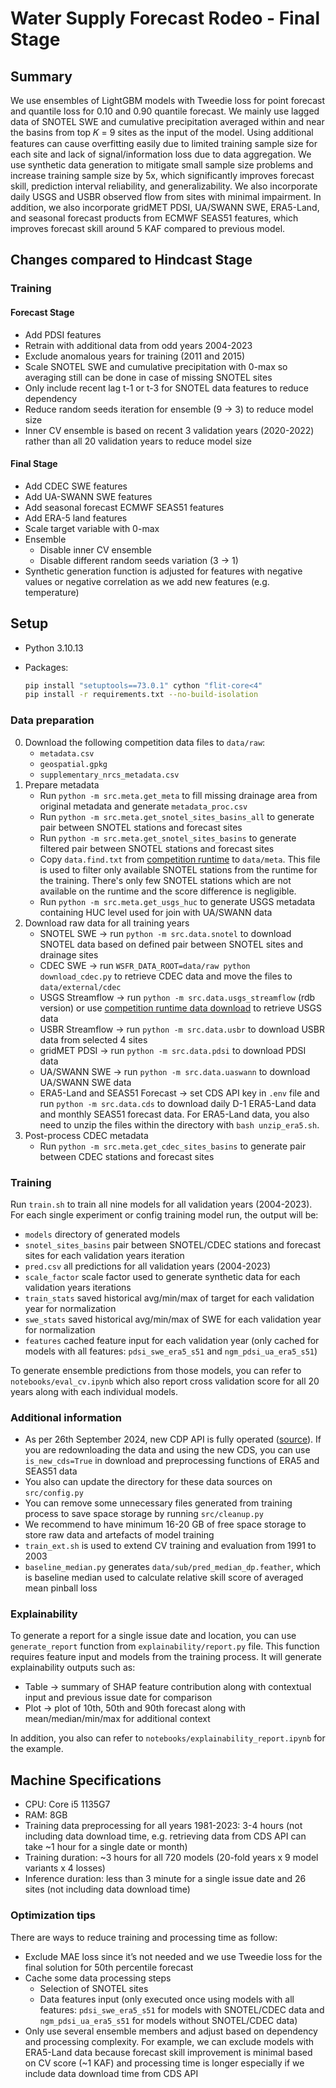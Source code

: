 # Water Supply Forecast Rodeo - Final Stage

## Summary

We use ensembles of LightGBM models with Tweedie loss for point forecast and quantile loss for 0.10 and 0.90 quantile forecast. We mainly use lagged data of SNOTEL SWE and cumulative precipitation averaged within and near the basins from top 𝐾 = 9 sites as the input of the model. Using additional features can cause overfitting easily due to limited training sample size for each site and lack of signal/information loss due to data aggregation. We use synthetic data generation to mitigate small sample size problems and increase training sample size by 5x, which significantly improves forecast skill, prediction interval reliability, and generalizability. We also incorporate daily USGS and USBR observed flow from sites with minimal impairment. In addition, we also incorporate gridMET PDSI, UA/SWANN SWE, ERA5-Land, and seasonal forecast products from ECMWF SEAS51 features, which improves forecast skill around 5 KAF compared to previous model.

## Changes compared to Hindcast Stage

### Training

#### Forecast Stage

* Add PDSI features
* Retrain with additional data from odd years 2004-2023
* Exclude anomalous years for training (2011 and 2015)
* Scale SNOTEL SWE and cumulative precipitation with 0-max so averaging still can be done in case of missing SNOTEL sites
* Only include recent lag t-1 or t-3 for SNOTEL data features to reduce dependency
* Reduce random seeds iteration for ensemble (9 → 3) to reduce model size
* Inner CV ensemble is based on recent 3 validation years (2020-2022) rather than all 20 validation years to reduce model size

#### Final Stage

* Add CDEC SWE features
* Add UA-SWANN SWE features
* Add seasonal forecast ECMWF SEAS51 features
* Add ERA-5 land features
* Scale target variable with 0-max
* Ensemble
    * Disable inner CV ensemble
    * Disable different random seeds variation (3 → 1)
* Synthetic generation function is adjusted for features with negative values or negative correlation as we add new features (e.g. temperature)

## Setup

* Python 3.10.13
* Packages:

    ```bash
    pip install "setuptools==73.0.1" cython "flit-core<4"
    pip install -r requirements.txt --no-build-isolation
    ```

### Data preparation
0. Download the following competition data files to `data/raw`:
    * `metadata.csv`
    * `geospatial.gpkg`
    * `supplementary_nrcs_metadata.csv`
1. Prepare metadata
    * Run `python -m src.meta.get_meta` to fill missing drainage area from original metadata and generate `metadata_proc.csv`
    * Run `python -m src.meta.get_snotel_sites_basins_all` to generate pair between SNOTEL stations and forecast sites
    * Run `python -m src.meta.get_snotel_sites_basins` to generate filtered pair between SNOTEL stations and forecast sites
    * Copy `data.find.txt` from [competition runtime](https://github.com/drivendataorg/water-supply-forecast-rodeo-runtime/blob/main/data.find.txt) to `data/meta`. This file is used to filter only available SNOTEL stations from the runtime for the training. There's only few SNOTEL stations which are not available on the runtime and the score difference is negligible.
    * Run `python -m src.meta.get_usgs_huc` to generate USGS metadata containing HUC level used for join with UA/SWANN data
2. Download raw data for all training years
    * SNOTEL SWE -> run `python -m src.data.snotel` to download SNOTEL data based on defined pair between SNOTEL sites and drainage sites
    * CDEC SWE -> run `WSFR_DATA_ROOT=data/raw python download_cdec.py` to retrieve CDEC data and move the files to `data/external/cdec`
    * USGS Streamflow -> run `python -m src.data.usgs_streamflow` (rdb version) or use [competition runtime data download](https://github.com/drivendataorg/water-supply-forecast-rodeo-runtime/tree/main/data_download) to retrieve USGS data
    * USBR Streamflow -> run `python -m src.data.usbr` to download USBR data from selected 4 sites
    * gridMET PDSI -> run `python -m src.data.pdsi` to download PDSI data
    * UA/SWANN SWE -> run `python -m src.data.uaswann` to download UA/SWANN SWE data
    * ERA5-Land and SEAS51 Forecast -> set CDS API key in `.env` file and run `python -m src.data.cds` to download daily D-1 ERA5-Land data and monthly SEAS51 forecast data. For ERA5-Land data, you also need to unzip the files within the directory with `bash unzip_era5.sh`.
3. Post-process CDEC metadata
    * Run `python -m src.meta.get_cdec_sites_basins` to generate pair between CDEC stations and forecast sites

### Training

Run `train.sh` to train all nine models for all validation years (2004-2023). For each single experiment or config training model run, the output will be:

* `models` directory of generated models
* `snotel_sites_basins` pair between SNOTEL/CDEC stations and forecast sites for each validation years iteration
* `pred.csv` all predictions for all validation years (2004-2023)
* `scale_factor` scale factor used to generate synthetic data for each validation years iterations
* `train_stats` saved historical avg/min/max of target for each validation year for normalization
* `swe_stats` saved historical avg/min/max of SWE for each validation year for normalization
* `features` cached feature input for each validation year (only cached for models with all features: `pdsi_swe_era5_s51` and `ngm_pdsi_ua_era5_s51`)

To generate ensemble predictions from those models, you can refer to `notebooks/eval_cv.ipynb` which also report cross validation score for all 20 years along with each individual models.

### Additional information

* As per 26th September 2024, new CDP API is fully operated ([source](https://forum.ecmwf.int/t/goodbye-legacy-climate-data-store-hello-new-climate-data-store-cds/6380)). If you are redownloading the data and using the new CDS, you can use `is_new_cds=True` in download and preprocessing functions of ERA5 and SEAS51 data
* You also can update the directory for these data sources on `src/config.py`
* You can remove some unnecessary files generated from training process to save space storage by running `src/cleanup.py`
* We recommend to have minimum 16-20 GB of free space storage to store raw data and artefacts of model training
* `train_ext.sh` is used to extend CV training and evaluation from 1991 to 2003
* `baseline_median.py` generates `data/sub/pred_median_dp.feather`, which is baseline median used to calculate relative skill score of averaged mean pinball loss

### Explainability

To generate a report for a single issue date and location, you can use `generate_report` function from `explainability/report.py` file. This function requires feature input and models from the training process. It will generate explainability outputs such as:

* Table -> summary of SHAP feature contribution along with contextual input and previous issue date for comparison
* Plot -> plot of 10th, 50th and 90th forecast along with mean/median/min/max for additional context

In addition, you also can refer to `notebooks/explainability_report.ipynb` for the example.

## Machine Specifications

* CPU: Core i5 1135G7
* RAM: 8GB
* Training data preprocessing for all years 1981-2023: 3-4 hours (not including
data download time, e.g. retrieving data from CDS API can take ~1 hour for a single date or month)
* Training duration: ~3 hours for all 720 models (20-fold years x 9 model variants x 4
losses)
* Inference duration: less than 3 minute for a single issue date and 26 sites (not including
data download time)

### Optimization tips

There are ways to reduce training and processing time as follow:

* Exclude MAE loss since it’s not needed and we use Tweedie loss for the final solution for 50th percentile forecast
* Cache some data processing steps
    * Selection of SNOTEL sites
    * Data features input (only executed once using models with all features: `pdsi_swe_era5_s51` for models with SNOTEL/CDEC data and `ngm_pdsi_ua_era5_s51` for models without SNOTEL/CDEC data)
* Only use several ensemble members and adjust based on dependency and processing complexity. For example, we can exclude models with ERA5-Land data because forecast skill improvement is minimal based on CV score (~1 KAF) and processing time is longer especially if we include data download time from CDS API
